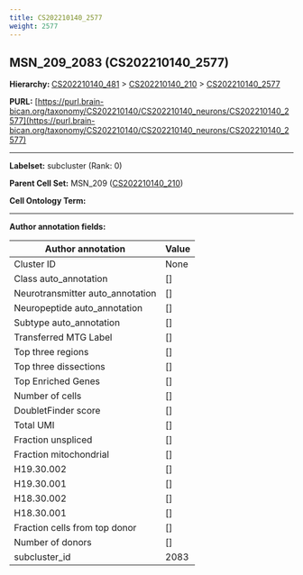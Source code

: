 ```yaml
---
title: CS202210140_2577
weight: 2577
---
```

## MSN_209_2083 (CS202210140_2577)
<b>Hierarchy: </b>
[CS202210140_481](../CS202210140_481) >
[CS202210140_210](../CS202210140_210) >
[CS202210140_2577](../CS202210140_2577)

**PURL:** [https://purl.brain-bican.org/taxonomy/CS202210140/CS202210140_neurons/CS202210140_2577](https://purl.brain-bican.org/taxonomy/CS202210140/CS202210140_neurons/CS202210140_2577)

---


**Labelset:** subcluster (Rank: 0)

**Parent Cell Set:** MSN_209 ([CS202210140_210](../CS202210140_210))



**Cell Ontology Term:** 

[MARKER GENES.]: #


---

[TRANSFERRED ANNOTATIONS.]: #


[AUTHOR ANNOTATION FIELDS.]: #


**Author annotation fields:**

| Author annotation | Value |
|-------------------|-------|
|Cluster ID|None|
|Class auto_annotation|[]|
|Neurotransmitter auto_annotation|[]|
|Neuropeptide auto_annotation|[]|
|Subtype auto_annotation|[]|
|Transferred MTG Label|[]|
|Top three regions|[]|
|Top three dissections|[]|
|Top Enriched Genes|[]|
|Number of cells|[]|
|DoubletFinder score|[]|
|Total UMI|[]|
|Fraction unspliced|[]|
|Fraction mitochondrial|[]|
|H19.30.002|[]|
|H19.30.001|[]|
|H18.30.002|[]|
|H18.30.001|[]|
|Fraction cells from top donor|[]|
|Number of donors|[]|
|subcluster_id|2083|
